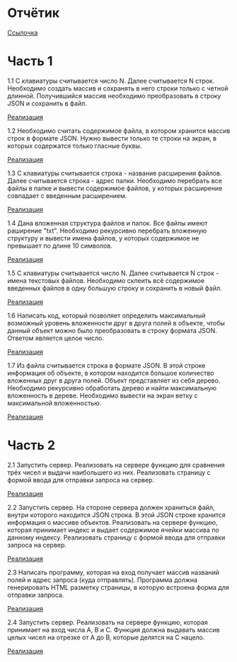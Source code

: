 # Отчётик

[Ссылочка](https://github.com/shlyapik228/bmstu_archEvm/blob/master/lab_02/Suchkov_lab_02_report.pdf)

# Часть 1

1.1 С клавиатуры считывается число N. Далее считывается N строк. Необходимо создать массив и сохранять в него строки только с четной длинной. 
Получившийся массив необходимо преобразовать в строку JSON и сохранить в файл.

[Реализация](https://github.com/shlyapik228/bmstu_archEvm/tree/master/lab_02/task_11)

1.2 Необходимо считать содержимое файла, в котором хранится массив строк в формате JSON. Нужно вывести только те строки на экран, в которых содержатся только гласные буквы.

[Реализация](https://github.com/shlyapik228/bmstu_archEvm/tree/master/lab_02/task_12)

1.3 С клавиатуры считывается строка - название расширения файлов. Далее считывается строка - адрес папки. Необходимо перебрать все файлы в папке и вывести содержимое файлов, 
у которых расширение совпадает с введенным расширением.

[Реализация](https://github.com/shlyapik228/bmstu_archEvm/tree/master/lab_02/task_13)

1.4 Дана вложенная структура файлов и папок. Все файлы имеют раширение "txt". Необходимо рекурсивно перебрать вложенную структуру и вывести имена файлов, у которых содержимое 
не превышает по длине 10 символов.

[Реализация](https://github.com/shlyapik228/bmstu_archEvm/tree/master/lab_02/task_14)

1.5 С клавиатуры считывается число N. Далее считывается N строк - имена текстовых файлов. Необходимо склеить всё содержимое введенных файлов в одну большую строку и сохранить 
в новый файл.

[Реализация](https://github.com/shlyapik228/bmstu_archEvm/tree/master/lab_02/task_15)

1.6 Написать код, который позволяет определить максимальный возможный уровень вложенности друг в друга полей в объекте, чтобы данный объект можно было преобразовать в строку 
формата JSON. Ответом является целое число.

[Реализация](https://github.com/shlyapik228/bmstu_archEvm/tree/master/lab_02/task_16)

1.7 Из файла считывается строка в формате JSON. В этой строке информация об объекте, в котором находится большое количество вложенных друг в друга полей. Объект представляет 
из себя дерево. Необходимо рекурсивно обработать дерево и найти максимальную вложенность в дереве. Необходимо вывести на экран ветку с максимальной вложенностью.

[Реализация](https://github.com/shlyapik228/bmstu_archEvm/tree/master/lab_02/task_17)

# Часть 2

2.1 Запустить сервер. Реализовать на сервере функцию для сравнения трёх чисел и выдачи наибольшего из них. Реализовать страницу с формой ввода для отправки запроса на сервер.

[Реализация](https://github.com/shlyapik228/bmstu_archEvm/tree/master/lab_02/task_21)

2.2 Запустить сервер. На стороне сервера должен храниться файл, внутри которого находится JSON строка. В этой JSON строке хранится информация о массиве объектов. Реализовать на 
сервере функцию, которая принимает индекс и выдает содержимое ячейки массива по данному индексу. Реализовать страницу с формой ввода для отправки запроса на сервер.

[Реализация](https://github.com/shlyapik228/bmstu_archEvm/tree/master/lab_02/task_22)

2.3 Написать программу, которая на вход получает массив названий полей и адрес запроса (куда отправлять). Программа должна генерировать HTML разметку страницы, в которую встроена 
форма для отправки запроса.

[Реализация](https://github.com/shlyapik228/bmstu_archEvm/tree/master/lab_02/task_23)

2.4 Запустить сервер. Реализовать на сервере функцию, которая принимает на вход числа A, B и C. Функция должна выдавать массив целых чисел на отрезке от A до B, которые делятся на 
C нацело.

[Реализация](https://github.com/shlyapik228/bmstu_archEvm/tree/master/lab_02/task_24)
